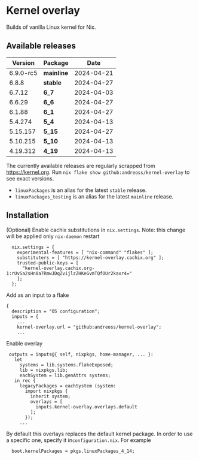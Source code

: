 # Kernel overlay

Builds of vanilla Linux kernel for Nix.

## Available releases

<!--START-->
|Version|Package|Date|
|---|---|---|
|6.9.0-rc5|<b>mainline</b>|2024-04-21|
|6.8.8|<b>stable</b>|2024-04-27|
|6.7.12|<b>6_7</b>|2024-04-03|
|6.6.29|<b>6_6</b>|2024-04-27|
|6.1.88|<b>6_1</b>|2024-04-27|
|5.4.274|<b>5_4</b>|2024-04-13|
|5.15.157|<b>5_15</b>|2024-04-27|
|5.10.215|<b>5_10</b>|2024-04-13|
|4.19.312|<b>4_19</b>|2024-04-13|
<!--END-->

The currently available releases are regularly scrapped from https://kernel.org.
Run `nix flake show github:andreoss/kernel-overlay` to see exact versions.

- `linuxPackages` is an alias for the latest `stable` release.
- `linuxPackages_testing` is an alias for the latest `mainline` release.

## Installation

(Optional) Enable cachix substitutions in `nix.settings`.
Note: this change will be applied only `nix-daemon` restart

```
  nix.settings = {
    experimental-features = [ "nix-command" "flakes" ];
    substituters = [ "https://kernel-overlay.cachix.org" ];
    trusted-public-keys = [
      "kernel-overlay.cachix.org-1:rUvSa2sHn0a7RmwJDqZvijlzZHKeGvmTQfOUr2kaxr4="
    ];
  };
```

Add as an input to a flake

```
{
  description = "OS configuration";
  inputs = {
    ...
    kernel-overlay.url = "github:andreoss/kernel-overlay";
    ...
 ```

 Enable overlay
 ```
  outputs = inputs@{ self, nixpkgs, home-manager, ... }:
    let
      systems = lib.systems.flakeExposed;
      lib = nixpkgs.lib;
      eachSystem = lib.genAttrs systems;
    in rec {
      legacyPackages = eachSystem (system:
        import nixpkgs {
          inherit system;
          overlays = [
            inputs.kernel-overlay.overlays.default
          ];
        });
      ...

```

By default this overlays replaces the default kernel package. In order to use a specific one, specify it
in`configuration.nix`. For example

```
  boot.kernelPackages = pkgs.linuxPackages_4_14;
```
